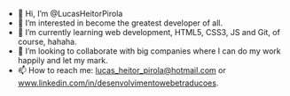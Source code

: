 - 👋 Hi, I’m @LucasHeitorPirola
- 👀 I’m interested in become the greatest developer of all.
- 🌱 I’m currently learning web development, HTML5, CSS3, JS and Git, of course, hahaha.
- 💞️ I’m looking to collaborate with big companies where I can do my work happily and let my mark.
- 📫 How to reach me: lucas_heitor_pirola@hotmail.com or www.linkedin.com/in/desenvolvimentowebetraducoes.


<!---
LucasHeitorPirola/LucasHeitorPirola is a ✨ special ✨ repository because its `README.md` (this file) appears on your GitHub profile.
You can click the Preview link to take a look at your changes.
--->
